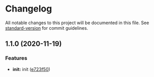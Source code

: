 # Changelog

All notable changes to this project will be documented in this file. See [standard-version](https://github.com/conventional-changelog/standard-version) for commit guidelines.

## 1.1.0 (2020-11-19)


### Features

* **init:** init ([e723f50](https://github.com/kingback/5Minutes2Weekend/commit/e723f5081babd14489c7da2bf523ce45c56573aa))
